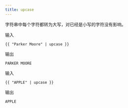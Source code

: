 ```yaml
---
title: upcase
---
```


字符串中每个字符都转为大写，对已经是小写的字符没有影响。

输入
```liquid
{{ "Parker Moore" | upcase }}
```

输出
```text
PARKER MOORE
```

输入
```liquid
{{ "APPLE" | upcase }}
```

输出
```text
APPLE
```
